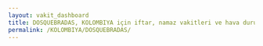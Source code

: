 ```yaml
---
layout: vakit_dashboard
title: DOSQUEBRADAS, KOLOMBIYA için iftar, namaz vakitleri ve hava durumu - ilçe/eyalet seç
permalink: /KOLOMBIYA/DOSQUEBRADAS/
---
```


<script type="text/javascript">
  var GLOBAL_COUNTRY = 'KOLOMBIYA';
  var GLOBAL_CITY = 'DOSQUEBRADAS';
  var GLOBAL_STATE = '';
  var lat = 72;
  var lon = 21;
</script>
